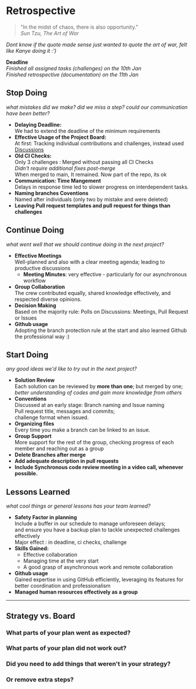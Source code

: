 # Retrospective
> "In the midst of chaos, there is also opportunity."  
> _Sun Tzu, The Art of War_

_Dont know if the quote made sense just wanted
to quote the art of war, felt like Kanye doing it :')_ 
<!-- markdownlint-disable MD033 -->
**Deadline**  
_Finished all assigned tasks (challenges) on the 10th Jan_  
_Finished retrospective (documentation) on the 11th Jan_

## Stop Doing

_what mistakes did we make? did we miss a step? could our
communication have been better?_
+ **Delaying Deadline:**  
We had to extend the deadline of the minimum requirements
+ **Effective Usage of the Project Board:**  
  At first: Tracking individual contributions and challenges,
  instead used [Discussions](https://github.com/MIT-Emerging-Talent/ET6-foundations-group-28/discussions/69)
+ **Old CI Checks:**  
Only 3 challenges : Merged without passing all CI Checks  
_Didn't require additional fixes post-merge_  
When merged to main, It remained. Now part of the repo, its ok
+ **Communication: Time Mangement**    
Delays in response time led to slower progress on
interdependent tasks.
+ **Naming branches Coventions**  
Named after individuals (only two by mistake and were deleted) 
+ **Leaving Pull request templates and pull request for things 
than challenges**

## Continue Doing

_what went well that we should continue doing in the next project?_
+ **Effective Meetings**  
Well-planned and also with a clear meeting agenda; leading to
productive discussions
  + **Meeting Minutes**: very effective - particularly for
  our asynchronous workflow
+ **Group Collaboration**  
The crew contributed equally, shared knowledge effectively,
 and respected diverse opinions.
+ **Decision Making**  
Based on the majority rule: Polls on Discussions: Meetings,
Pull Request or Issues
+ **Github usage**  
Adopting the branch protection rule at the start and also
learned Github the professional way :)


## Start Doing

_any good ideas we'd like to try out in the next project?_
+ **Solution Review**  
Each solution can be reviewed by **more than one**; but merged by one;  
_better understanding of codes and gain more knowledge from others_
+ **Conventions**  
Discussed at an early stage:
Branch naming and Issue naming  
Pull request title, messages and commits;  
challenge format when issued.
+ **Organizing files**  
 Every time you make a branch can be linked to an issue. 
+ **Group Support**  
More support for the rest of the group, checking progress
 of each member and reaching out as a group
+ **Delete Branches after merge**
+ **Add adequate description in pull requests**
+ **Include Synchronous code review meeting in a video call,
 whenever possible.**

## Lessons Learned

_what cool things or general lessons has your team learned?_
+ **Safety Factor in planning**  
Include a buffer in our schedule to manage unforeseen delays;  
and ensure you have a backup plan to tackle unexpected challenges effectively  
Major effect : in deadline, ci checks, challenge
+ **Skills Gained:**
  + Effective collaboration
  + Managing time at the very start
  + A good grasp of asynchronous work and remote collaboration
+ **Github usage**  
Gained expertise in using GitHub efficiently,
 leveraging its features for better coordination and professionalism
+ **Managed human resources effectively as a group**
______________________________________________________________________

## Strategy vs. Board

### What parts of your plan went as expected?

### What parts of your plan did not work out?

### Did you need to add things that weren't in your strategy?

### Or remove extra steps?
